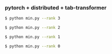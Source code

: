### pytorch + distributed + tab-transformer
```bash
$ python min.py --rank 3
```
```bash
$ python min.py --rank 2
```
```bash
$ python min.py --rank 1
```
```bash
$ python min.py --rank 0
```